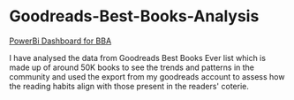 # Goodreads-Best-Books-Analysis

[PowerBi Dashboard for BBA](https://app.powerbi.com/links/0eCAd1IZ5m?ctid=e74815db-da10-4d1f-a261-b0e9292c5d13&pbi_source=linkShare)

I have analysed the data from Goodreads Best Books Ever list which is made up of around 50K books to see the trends and patterns in the community and used the export from my goodreads account to assess how the reading habits align with those present in the readers' coterie. 

